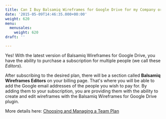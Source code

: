 ```yaml
---
title: Can I Buy Balsamiq Wireframes for Google Drive for my Company or Someone Else?
date: '2015-05-09T14:46:35.000+00:00'
weight: 620
menu:
  menusales:
    weight: 620
draft: ''

---
```


Yes! With the latest version of Balsamiq Wireframes for Google Drive, you have the ability to purchase a subscription for multiple people (we call these _Editors_).

After subscribing to the desired plan, there will be a section called **Balsamiq Wireframes Editors** on your billing page. That's where you will be able to add the Google email addresses of the people you wish to pay for. By adding them to your subscription, you are providing them with the ability to create and edit wireframes with the Balsamiq Wireframes for Google Drive plugin.

More details here: [Choosing and Managing a Team Plan](/sales/gdrivesubscription/#choosing-and-managing-a-team-plan)
